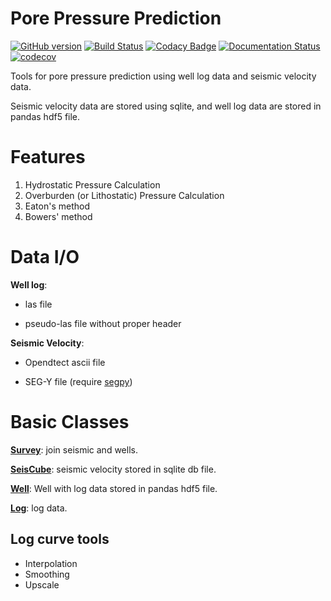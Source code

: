 # Pore Pressure Prediction

[![GitHub version](https://badge.fury.io/gh/whimian%2FPorePressurePrediction.svg)](https://badge.fury.io/gh/whimian%2FPorePressurePrediction)
[![Build Status](https://travis-ci.org/whimian/PorePressurePrediction.svg?branch=master)](https://travis-ci.org/whimian/PorePressurePrediction)
[![Codacy Badge](https://api.codacy.com/project/badge/Grade/c6f8b9c3fb7945469c110bd155bfe649)](https://www.codacy.com/app/whimian/PorePressurePrediction?utm_source=github.com&amp;utm_medium=referral&amp;utm_content=whimian/PorePressurePrediction&amp;utm_campaign=Badge_Grade)
[![Documentation Status](https://readthedocs.org/projects/porepressureprediction/badge/?version=latest)](http://porepressureprediction.readthedocs.io/en/latest/?badge=latest)
[![codecov](https://codecov.io/gh/whimian/PorePressurePrediction/branch/master/graph/badge.svg)](https://codecov.io/gh/whimian/PorePressurePrediction)

Tools for pore pressure prediction using well log data and seismic velocity data.

Seismic velocity data are stored using sqlite, and well log data are stored in pandas hdf5 file.

# Features

1. Hydrostatic Pressure Calculation
2. Overburden (or Lithostatic) Pressure Calculation
3. Eaton's method
4. Bowers' method

# Data I/O

**Well log**:

- las file

- pseudo-las file without proper header

**Seismic Velocity**:

- Opendtect ascii file

- SEG-Y file (require [segpy](https://github.com/sixty-north/segpy))

# Basic Classes

[**Survey**](porepressureprediction/basic/survey.py): join seismic and wells.

[**SeisCube**](porepressureprediction/basic/seiSQL.py): seismic velocity stored in sqlite db file.

[**Well**](porepressureprediction/basic/well.py): Well with log data stored in pandas hdf5 file.

[**Log**](porepressureprediction/basic/well_log.py): log data.

## Log curve tools

- Interpolation
- Smoothing
- Upscale

